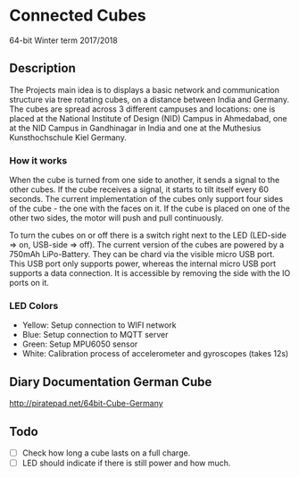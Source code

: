 # Connected Cubes

64-bit Winter term 2017/2018 

## Description

The Projects main idea is to displays a basic network and communication structure via tree rotating cubes,
on a distance between India and Germany. The cubes are spread across 3 different campuses and locations: one is placed at the National Institute of Design (NID) Campus in Ahmedabad, one at the NID Campus in Gandhinagar in India and one at the Muthesius Kunsthochschule Kiel Germany.

### How it works

When the cube is turned from one side to another, it sends a signal to the other cubes. If the cube receives a signal, it starts to tilt itself every 60 seconds.
The current implementation of the cubes only support four sides of the cube - the one with the faces on it. If the cube is placed on one of the other two sides, the motor will push and pull continuously.

To turn the cubes on or off there is a switch right next to the LED (LED-side => on, USB-side => off). The current version of the cubes are powered by a 750mAh LiPo-Battery. They can be chard via the visible micro USB port.
This USB port only supports power, whereas the internal micro USB port supports a data connection. It is accessible by removing the side with the IO ports on it.

### LED Colors

* Yellow: Setup connection to WIFI network
* Blue: Setup connection to MQTT server
* Green: Setup MPU6050 sensor
* White: Calibration process of accelerometer and gyroscopes (takes 12s)

## Diary Documentation German Cube

http://piratepad.net/64bit-Cube-Germany

## Todo

- [ ] Check how long a cube lasts on a full charge.
- [ ] LED should indicate if there is still power and how much.
